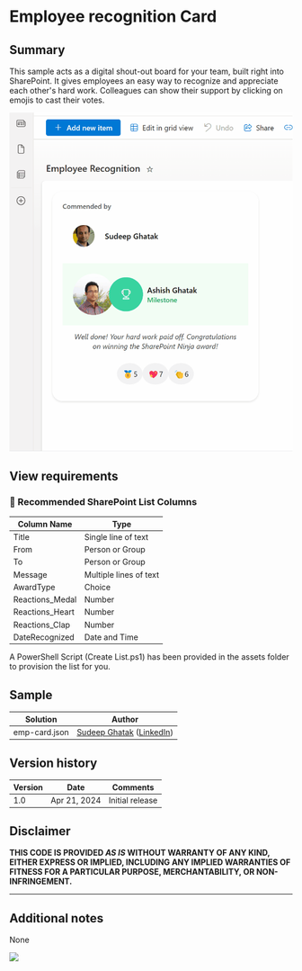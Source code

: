 # Employee recognition Card

## Summary

This sample acts as a digital shout-out board for your team, built right into SharePoint. It gives employees an easy way to recognize and appreciate each other's hard work. Colleagues can show their support by clicking on emojis to cast their votes.

![screenshot of the sample](./assets/recognition.gif)

## View requirements

### 📝 Recommended SharePoint List Columns


| Column Name         | Type                 |
|---------------------|----------------------|
| Title               | Single line of text  |
| From                | Person or Group      |
| To                  | Person or Group      |
| Message             | Multiple lines of text |
| AwardType           | Choice               |
| Reactions_Medal     | Number               |
| Reactions_Heart     | Number               |
| Reactions_Clap      | Number               |
| DateRecognized      | Date and Time        |


A PowerShell Script (Create List.ps1) has been provided in the assets folder to provision the list for you.


## Sample

Solution|Author
--------|---------
emp-card.json | [Sudeep Ghatak](https://github.com/sudeepghatak) ([LinkedIn](https://www.linkedin.com/in/sudeepghatak/))

## Version history

Version|Date|Comments
-------|----|--------
1.0|Apr 21, 2024|Initial release

## Disclaimer
**THIS CODE IS PROVIDED *AS IS* WITHOUT WARRANTY OF ANY KIND, EITHER EXPRESS OR IMPLIED, INCLUDING ANY IMPLIED WARRANTIES OF FITNESS FOR A PARTICULAR PURPOSE, MERCHANTABILITY, OR NON-INFRINGEMENT.**

---

## Additional notes

None

<img src="https://pnptelemetry.azurewebsites.net/list-formatting/view-samples/employee-recog" />
